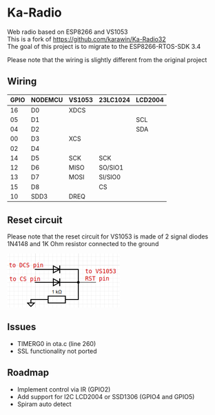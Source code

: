 # Ka-Radio

Web radio based on ESP8266 and VS1053 \
This is a fork of https://github.com/karawin/Ka-Radio32 \
The goal of this project is to migrate to the ESP8266-RTOS-SDK 3.4 

Please note that the wiring is slightly different from the original project

## Wiring

|GPIO |NODEMCU |VS1053 |23LC1024 |LCD2004 |
|-----|--------|-------|---------|--------|
|16   |D0    |XDCS |        |    |
|05   |D1    |     |        |SCL |
|04   |D2    |     |        |SDA |
|00   |D3    |XCS  |        |    |
|02   |D4    |     |        |    |
|14   |D5    |SCK  |SCK     |    |
|12   |D6    |MISO |SO/SIO1 |    |
|13   |D7    |MOSI |SI/SIO0 |    |
|15   |D8    |     |CS      |    |
|10   |SDD3  |DREQ |        |    |

## Reset circuit
Please note that the reset circuit for VS1053 is made of 2 signal diodes 1N4148 and 1K Ohm resistor connected to the ground

![reset circuit](./doc/reset.png)

## Issues
 - TIMERG0 in ota.c (line 260)
 - SSL functionality not ported

## Roadmap
 - Implement control via IR (GPIO2)
 - Add support for I2C LCD2004 or SSD1306 (GPIO4 and GPIO5)
 - Spiram auto detect
